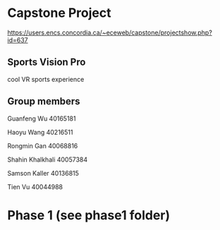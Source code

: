 # Capstone Project
https://users.encs.concordia.ca/~eceweb/capstone/projectshow.php?id=637

Sports Vision Pro
--
cool VR sports experience

Group members
--

Guanfeng Wu		40165181

Haoyu Wang		40216511

Rongmin Gan		40068816

Shahin Khalkhali	40057384

Samson Kaller		40136815

Tien Vu		40044988


Phase 1 (see phase1 folder)
==
